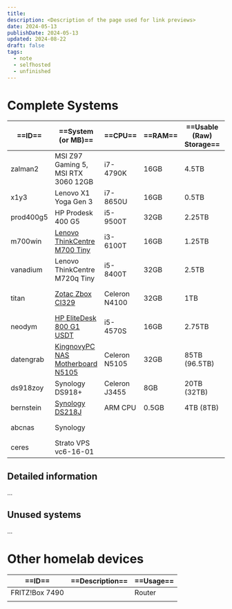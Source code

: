 ```yaml
---
title: 
description: <Description of the page used for link previews>
date: 2024-05-13
publishDate: 2024-05-13
updated: 2024-08-22
draft: false
tags:
  - note
  - selfhosted
  - unfinished
---
```

 
# Complete Systems

| ==ID==    | ==System (or MB)==                                                               | ==CPU==       | ==RAM== | ==Usable (Raw) Storage== | ==Usage==       |
| --------- | -------------------------------------------------------------------------------- | ------------- | ------- | ------------------------ | --------------- |
| zalman2   | MSI Z97 Gaming 5, MSI RTX 3060 12GB                                              | i7-4790K      | 16GB    | 4.5TB                    | gaming PC       |
| x1y3      | Lenovo X1 Yoga Gen 3                                                             | i7-8650U      | 16GB    | 0.5TB                    | Laptop          |
| prod400g5 | HP Prodesk 400 G5                                                                | i5-9500T      | 32GB    | 2.25TB                   | substitute PC   |
| m700win   | [Lenovo ThinkCentre M700 Tiny](https://www.ebay.de/itm/235488488122)             | i3-6100T      | 16GB    | 1.25TB                   | PC at home      |
| vanadium  | Lenovo ThinkCentre M720q Tiny                                                    | i5-8400T      | 32GB    | 2.5TB                    | PVE (test)      |
| titan     | [Zotac Zbox CI329](https://www.amazon.de/gp/product/B07H569HM2/)                 | Celeron N4100 | 32GB    | 1TB                      | PVE (always-on) |
| neodym    | [HP EliteDesk 800 G1 USDT](https://www.amazon.de/gp/product/B07F1S9GXS/)         | i5-4570S      | 16GB    | 2.75TB                   | PVE (offsite)   |
| datengrab | [KingnovyPC NAS Motherboard N5105](https://www.amazon.de/gp/product/B0BYVMNMR9/) | Celeron N5105 | 32GB    | 85TB (96.5TB)            | unraid          |
| ds918zoy  | Synology DS918+                                                                  | Celeron J3455 | 8GB     | 20TB (32TB)              | NAS (private)   |
| bernstein | [Synology DS218J](https://www.amazon.de/gp/product/B076S8NSCD/)                  | ARM CPU       | 0.5GB   | 4TB (8TB)                | NAS (backup)    |
| abcnas    | Synology                                                                         |               |         |                          | NAS (business)  |
| ceres     | Strato VPS vc6-16-01                                                             |               |         |                          |                 |


## Detailed information

...

## Unused systems

...

# Other homelab devices

| ==ID==         | ==Description== | ==Usage== |
| -------------- | --------------- | --------- |
| FRITZ!Box 7490 |                 | Router    |
|                |                 |           |
